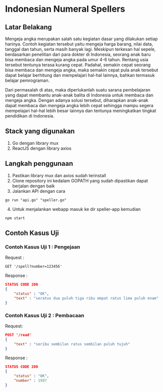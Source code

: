 # Indonesian Numeral Spellers

## Latar Belakang
Mengeja angka merupakan salah satu kegiatan dasar yang dilakukan setiap harinya. Contoh kegiatan tersebut yaitu mengeja harga barang, nilai data, tanggal dan tahun, serta masih banyak lagi. Meskipun terkesan hal sepele, berdasarkan penelitian dari para dokter di Indonesia, seorang anak baru bisa membaca dan mengeja angka pada umur 4-6 tahun. Rentang usia tersebut tentunya terasa kurang cepat. Padahal, semakin cepat seorang bisa membaca dan mengeja angka, maka semakin cepat pula anak tersebut dapat belajar berhitung dan mempelajari hal-hal lainnya, bahkan termasuk belajar pemrograman.

Dari permasalah di atas, maka diperlukanlah suatu sarana pembelajaran yang dapat membantu anak-anak balita di Indonesia untuk membaca dan mengeja angka. Dengan adanya solusi tersebut, diharapkan anak-anak dapat membaca dan mengeja angka lebih cepat sehingga mampu segera mempelajari hal-hal lebih besar lainnya dan tentunya meningkatkan tingkat pendidikan di Indonesia.

## Stack yang digunakan
1. Go dengan library mux
2. ReactJS dengan library axios

## Langkah penggunaan
1. Pastikan library mux dan axios sudah terinstall
2. Clone repository ini kedalam GOPATH yang sudah dipastikan dapat berjalan dengan baik
3. Jalankan API dengan cara
```
go run "api.go" "speller.go"
```
4. Untuk menjalankan webapp masuk ke dir speller-app kemudian
```
npm start
```

## Contoh Kasus Uji
### Contoh Kasus Uji 1 : Pengejaan
Request :
```
GET '/spell?number=123456'
```
Response :
```JSON
STATUS CODE 200
{
    "status" : "OK",
    "text" : "seratus dua puluh tiga ribu empat ratus lima puluh enam"
}
```
### Contoh Kasus Uji 2 : Pembacaan
Request:
```JSON
POST '/read'
{
    "text" : "seribu sembilan ratus sembilan puluh tujuh"
}
```
Response :
```JSON
STATUS CODE 200
{
    "status" : "OK",
    "number" : 1997
}
```